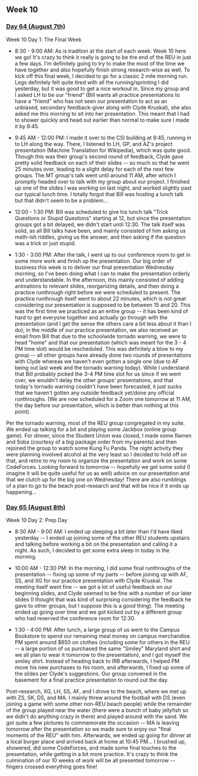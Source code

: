 ## Week 10

### <u>Day 64 (August 7th) </u>

Week 10 Day 1: The Final Week

- 8:30 - 9:00 AM: As is tradition at the start of each week: Week 10 here we go! It's crazy to think it really is going to be the end of the REU in just a few days. I'm definitely going to try to make the most of the time we have together and also hopefully finish strong research-wise as well. To kick off this final week, I decided to go for a classic 2 mile morning run. Legs definitely felt quite tired with all the running/sprinting I did yesterday, but it was good to get a nice workout in. Since my group and I asked LH to be our "friend" (Bill wants all practice presentations to have a "friend" who has not seen our presentation to act as an unbiased, secondary feedback-giver along with Clyde Kruskal), she also asked me this morning to sit into her presentation. This meant that I had to shower quickly and head out earlier than normal to make sure I made it by 9:45.

- 9:45 AM - 12:00 PM: I made it over to the CSI building at 9:45, running in to LH along the way. There, I listened to LH, GP, and AZ's project presentation (Machine Translation for Wikipedia), which was quite good. Though this was their group's second round of feedback, Clyde gave pretty solid feedback on each of their slides -- so much so that he went 25 minutes over, leading to a slight delay for each of the next few groups. The MT group's talk went until around 11 AM, after which I promptly headed over to talk with my group about our project. I finished up one of the slides I was working on last night, and worked slightly past our typical lunch time. I totally forgot that Bill was hosting a lunch talk but that didn't seem to be a problem...

- 12:00 - 1:30 PM: Bill was scheduled to give his lunch talk "Trick Questions or Stupid Questions" starting at 12, but since the presentation groups got a bit delayed, we didn't start until 12:30. The talk itself was solid, as all Bill talks have been, and mainly consisted of him asking us math-ish riddles, giving us the answer, and then asking if the question was a trick or just stupid.

- 1:30 - 3:00 PM: After the talk, I went up to our conference room to get in some more work and finish up the presentation. Our big order of business this week is to deliver our final presentation Wednesday morning, so I've been doing what I can to make the presentation orderly and understandable. In the afternoon, this mainly consisted of adding animations to relevant slides, reorganizing details, and then doing a practice runthrough right before we were scheduled to present. The practice runthrough itself went to about 22 minutes, which is not great considering our presentation is supposed to be between 15 and 20. This was the first time we practiced as an entire group -- it has been kind of hard to get everyone together and actually go through with the presentation (and I get the sense the others care a bit less about it than I do); in the middle of our practice presentation, we also received an email from Bill that due to the schoolwide tornado warning, we were to head "home" and that our presentation (which was meant for the 3 - 4 PM time slot) would be rescheduled. This was definitely a blow to my group -- all other groups have already done two rounds of presentations with Clyde whereas we haven't even gotten a single one (due to AF being out last week and the tornado warning today). While I understand that Bill probably picked the 3-4 PM time slot for us since if we went over, we wouldn't delay the other groups' presentations, and that today's tornado warning couldn't have been forecasted, it just sucks that we haven't gotten any outside feedback yet/done any official runthroughs. (We are now scheduled for a Zoom one tomorrow at 11 AM, the day before our presentation, which is better than nothing at this point).

Per the tornado warning, most of the REU group congregated in my suite. We ended up talking for a bit and playing some Jackbox (online group game). For dinner, since the Student Union was closed, I made some Ramen and Soba (courtesy of a big package order from my parents) and then rejoined the group to watch some Kung Fu Panda. The night activity they were planning involved alcohol at the very least so I decided to hold off on that, and retire to my room to organize the presentation and work on some CodeForces. Looking forward to tomorrow -- hopefully we get some solid (I imagine it will be quite useful for us as well) advice on our presentation and that we clutch up for the big one on Wednesday! There are also rumblings of a plan to go to the beach post-research and that will be nice if it ends up happening...

### <u>Day 65 (August 8th) </u>
Week 10 Day 2: Prep Day

- 8:30 AM - 9:00 AM: I ended up sleeping a bit later than I'd have liked yesterday -- I ended up joining some of the other REU students upstairs and talking before working a bit on the presentation and calling it a night. As such, I decided to get some extra sleep in today in the morning.

- 10:00 AM - 12:30 PM: In the morning, I did some final runthroughs of the presentation -- fixing up some of my parts -- before joining up with AF, SS, and XG for our practice presentation with Clyde Kruskal. The meeting itself went fine -- we got a lot of useful feedback on our beginning slides, and Clyde seemed to be fine with a number of our later slides (I thought that was kind of surprising considering the feedback he gave to other groups, but I suppose this is a good thing). The meeting ended up going over time and we got kicked out by a different group who had reserved the conference room for 12:30.

- 1:30 - 4:00 PM: After lunch, a large group of us went to the Campus Bookstore to spend our remaining meal money on campus merchandise. PM spent around $650 on clothes (including some for others in the REU -- a large portion of us purchased the same "Smiley" Maryland shirt and we all plan to wear it tomorrow to the presentation), and I got myself the smiley shirt. Instead of heading back to IRB afterwards, I helped PM move his new purchases to his room, and afterwards, I fixed up some of the slides per Clyde's suggestions. Our group convened in the basement for a final practice presentation to round out the day.

Post-research, XG, LH, SS, AF, and I drove to the beach, where we met up with ZS, SK, DS, and MA. I mainly threw around the football with DS (even joining a game with some other non-REU beach people) while the remainder of the group played near the water (there were a bunch of baby jellyfish so we didn't do anything crazy in there) and played around with the sand. We got quite a few pictures to commemorate the occasion -- MA is leaving tomorrow after the presentation so we made sure to enjoy our "final moments of the REU" with him. Afterwards, we ended up going for dinner at a local burger place and arrived back at home at 10:45 PM... I brushed up, showered, did some CodeForces, and made some final touches to the presentation, while getting in a bit more practice. It's crazy to think the culmination of our 10 weeks of work will be all presented tomorrow -- fingers crossed everything goes fine! 